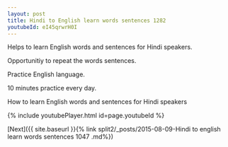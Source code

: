 ```yaml
---
layout: post
title: Hindi to English learn words sentences 1282 
youtubeId: eI45qrwrH0I
---
```

 
 
Helps to learn English words and sentences for Hindi speakers.

Opportunitiy to repeat the words sentences. 

Practice English language. 
 
10 minutes practice every day. 
 
How to learn English words and sentences for Hindi speakers 
 
{% include youtubePlayer.html id=page.youtubeId %}
 
 
[Next]({{ site.baseurl }}{% link  split2/_posts/2015-08-09-Hindi to english learn words sentences 1047 .md%})
 
